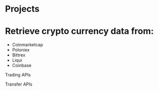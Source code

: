 # Projects

# Retrieve crypto currency data from:
* Coinmarketcap
* Poloniex
* Bittrex
* Liqui
* Coinbase

Trading APIs

Transfer APIs

